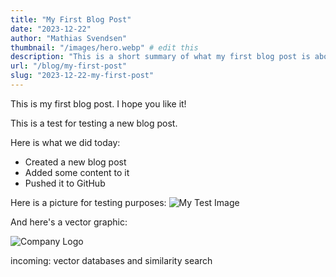 ```yaml
---
title: "My First Blog Post"
date: "2023-12-22"
author: "Mathias Svendsen"
thumbnail: "/images/hero.webp" # edit this
description: "This is a short summary of what my first blog post is about."
url: "/blog/my-first-post"
slug: "2023-12-22-my-first-post"
---
```


This is my first blog post. I hope you like it!

This is a test for testing a new blog post.

Here is what we did today:
- Created a new blog post
- Added some content to it
- Pushed it to GitHub


Here is a picture for testing purposes:
![My Test Image](/images/hero.webp "A Test Image")

And here's a vector graphic:

![Company Logo](/images/clients/netflix.svg "Company Logo")

incoming: vector databases and similarity search
